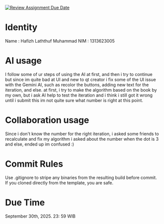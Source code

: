 [![Review Assignment Due Date](https://classroom.github.com/assets/deadline-readme-button-22041afd0340ce965d47ae6ef1cefeee28c7c493a6346c4f15d667ab976d596c.svg)](https://classroom.github.com/a/T_SwjO2j)
# Identity
Name : Hafizh Laththuf Muhammad
NIM  : 1313623005

# AI usage
I follow some of ur steps of using the AI at first, and then i try to continue but since im quite bad at UI and new to qt creator i fix some of the UI issue with the Gemini AI, such as recolor the buttons, adding new text for the iteration, and else. at first, i try to make the algorithm based on the book by my own, but i ask AI help to test the iteration and i think i still got it wrong until i submit this im not quite sure what number is right at this point.

# Collaboration usage
Since i don't know the number for the right iteration, i asked some friends to recalculate and fix my algorithm i asked about the number when the dot is 3 and else, ended up im confused :) 

# Commit Rules
Use .gitignore to stripe any binaries from the resulting build before commit.  If you cloned directly from the template, you are safe. 

# Due Time
September 30th, 2025. 23: 59 WIB
